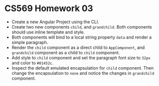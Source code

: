 # CS569 Homework 03
* Create a new Angular Project using the CLI.
* Create two new components `child`, and `grandchild`. Both components should use inline template and style. 
* Both components will bind to a local string property `data` and render a simple paragraph. 
* Render the `child` component as a direct child to `AppComponent`, and `grandchild` component as a child to `child` component. 
* Add style to `child` component and set the paragraph font size to `32px` and color to `#01452c`.
* Inspect the default emulated encapsulation for `child` component. Then change the encapsulation to `none` and notice the changes in `grandchild` component.
